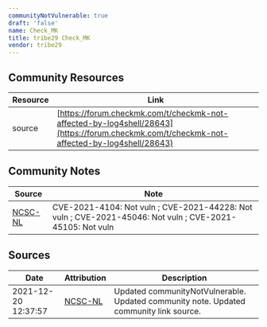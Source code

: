 ```yaml
---
communityNotVulnerable: true
draft: 'false'
name: Check_MK
title: tribe29 Check_MK
vendor: tribe29
---
```



## Community Resources
| Resource | Link |
| --- | --- |
| source | [https://forum.checkmk.com/t/checkmk-not-affected-by-log4shell/28643](https://forum.checkmk.com/t/checkmk-not-affected-by-log4shell/28643) |

## Community Notes
| Source | Note |
| --- | --- |
| [NCSC-NL](https://github.com/NCSC-NL/log4shell/blob/main/software/README.md) | CVE-2021-4104: Not vuln ; CVE-2021-44228: Not vuln ; CVE-2021-45046: Not vuln ; CVE-2021-45105: Not vuln </ul> |

## Sources
| Date | Attribution | Description |
| --- | --- | --- |
| 2021-12-20 12:37:57 | [NCSC-NL](https://github.com/NCSC-NL/log4shell/blob/main/software/README.md) | Updated communityNotVulnerable. Updated community note. Updated community link source.  |
